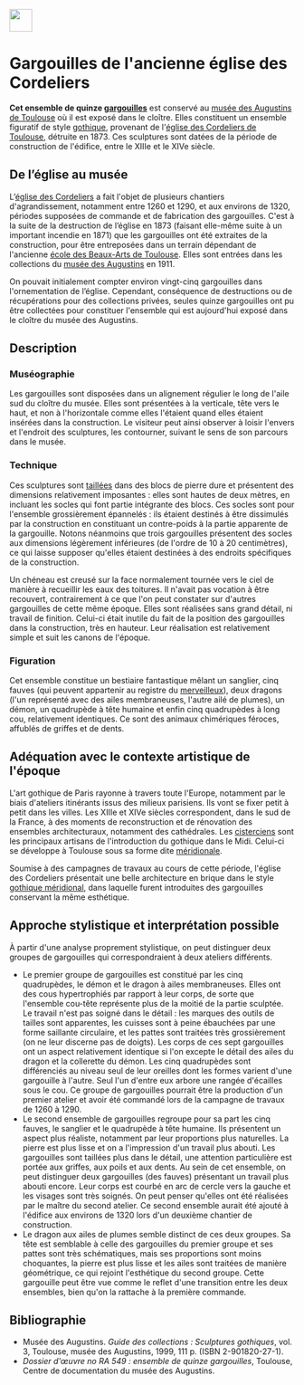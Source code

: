 <a href="https://juncture-digital.org"><img src="https://raw.githubusercontent.com/digitalArtHistory/recits-numeriques/main/images/btn_juncture.svg" style="height:40px"></a>

<param ve-config 
       title="depart" 
       banner="./banner_gargouilles_ndp.jpg" 
       layout="vertical">

# Gargouilles de l'ancienne église des Cordeliers

<!-- banner source : https://gallica.bnf.fr/view3if/ga/ark:/12148/btv1b106655966 -->
<!-- source : https://fr.wikipedia.org/wiki/Gargouilles_de_l%27ancienne_%C3%A9glise_des_Cordeliers -->

**Cet ensemble de quinze [gargouilles](https://fr.wikipedia.org/wiki/Gargouilles)** est conservé au [musée des Augustins de Toulouse](https://fr.wikipedia.org/wiki/Mus%C3%A9e_des_Augustins_de_Toulouse) où il est exposé dans le cloître. Elles constituent un ensemble figuratif de style [gothique](https://fr.wikipedia.org/wiki/Art_gothique), provenant de l'[église des Cordeliers de Toulouse](https://fr.wikipedia.org/wiki/%C3%89glise_des_Cordeliers_de_Toulouse), détruite en 1873. Ces sculptures sont datées de la période de construction de l'édifice, entre le XIIIe et le XIVe siècle. 

## De l’église au musée

L’[église des Cordeliers](https://fr.wikipedia.org/wiki/%C3%89glise_des_Cordeliers_de_Toulouse) a fait l'objet de plusieurs chantiers d'agrandissement, notamment entre 1260 et 1290, et aux environs de 1320, périodes supposées de commande et de fabrication des gargouilles. C'est à la suite de la destruction de l’église en 1873 (faisant elle-même suite à un important incendie en 1871) que les gargouilles ont été extraites de la construction, pour être entreposées dans un terrain dépendant de l'ancienne [école des Beaux-Arts de Toulouse](https://fr.wikipedia.org/wiki/%C3%89cole_sup%C3%A9rieure_des_beaux-arts_de_Toulouse). Elles sont entrées dans les collections du [musée des Augustins](https://fr.wikipedia.org/wiki/Mus%C3%A9e_des_Augustins_de_Toulouse) en 1911.

On pouvait initialement compter environ vingt-cinq gargouilles dans l'ornementation de l’église. Cependant, conséquence de destructions ou de récupérations pour des collections privées, seules quinze gargouilles ont pu être collectées pour constituer l'ensemble qui est aujourd'hui exposé dans le cloître du musée des Augustins. 

## Description

### Muséographie

Les gargouilles sont disposées dans un alignement régulier le long de l'aile sud du cloître du musée. Elles sont présentées à la verticale, tête vers le haut, et non à l'horizontale comme elles l'étaient quand elles étaient insérées dans la construction. Le visiteur peut ainsi observer à loisir l'envers et l'endroit des sculptures, les contourner, suivant le sens de son parcours dans le musée. 

### Technique

Ces sculptures sont [taillées](https://fr.wikipedia.org/wiki/Sculpture#Taille.2C_modelage.2C_assemblage.2C_st.C3.A9r.C3.A9olithographie) dans des blocs de pierre dure et présentent des dimensions relativement imposantes : elles sont hautes de deux mètres, en incluant les socles qui font partie intégrante des blocs. Ces socles sont pour l'ensemble grossièrement épannelés : ils étaient destinés à être dissimulés par la construction en constituant un contre-poids à la partie apparente de la gargouille. Notons néanmoins que trois gargouilles présentent des socles aux dimensions légèrement inférieures (de l'ordre de 10 à 20 centimètres), ce qui laisse supposer qu'elles étaient destinées à des endroits spécifiques de la construction.

Un chéneau est creusé sur la face normalement tournée vers le ciel de manière à recueillir les eaux des toitures. Il n'avait pas vocation à être recouvert, contrairement à ce que l'on peut constater sur d'autres gargouilles de cette même époque. Elles sont réalisées sans grand détail, ni travail de finition. Celui-ci était inutile du fait de la position des gargouilles dans la construction, très en hauteur. Leur réalisation est relativement simple et suit les canons de l'époque. 

### Figuration

Cet ensemble constitue un bestiaire fantastique mêlant un sanglier, cinq fauves (qui peuvent appartenir au registre du [merveilleux](https://fr.wikipedia.org/wiki/Merveilleux)), deux dragons (l'un représenté avec des ailes membraneuses, l'autre ailé de plumes), un démon, un quadrupède à tête humaine et enfin cinq quadrupèdes à long cou, relativement identiques. Ce sont des animaux chimériques féroces, affublés de griffes et de dents. 


## Adéquation avec le contexte artistique de l'époque

L'art gothique de Paris rayonne à travers toute l'Europe, notamment par le biais d'ateliers itinérants issus des milieux parisiens. Ils vont se fixer petit à petit dans les villes. Les XIIIe et XIVe siècles correspondent, dans le sud de la France, à des moments de reconstruction et de rénovation des ensembles architecturaux, notamment des cathédrales. Les [cisterciens](https://fr.wikipedia.org/wiki/Cisterciens) sont les principaux artisans de l'introduction du gothique dans le Midi. Celui-ci se développe à Toulouse sous sa forme dite [méridionale](https://fr.wikipedia.org/wiki/Gothique_m%C3%A9ridional).

Soumise à des campagnes de travaux au cours de cette période, l'église des Cordeliers présentait une belle architecture en brique dans le style [gothique méridional](https://fr.wikipedia.org/wiki/Gothique_m%C3%A9ridional), dans laquelle furent introduites des gargouilles conservant la même esthétique. 

## Approche stylistique et interprétation possible

À partir d'une analyse proprement stylistique, on peut distinguer deux groupes de gargouilles qui correspondraient à deux ateliers différents.

- Le premier groupe de gargouilles est constitué par les cinq quadrupèdes, le démon et le dragon à ailes membraneuses. Elles ont des cous hypertrophiés par rapport à leur corps, de sorte que l'ensemble cou-tête représente plus de la moitié de la partie sculptée. Le travail n'est pas soigné dans le détail : les marques des outils de tailles sont apparentes, les cuisses sont à peine ébauchées par une forme saillante circulaire, et les pattes sont traitées très grossièrement (on ne leur discerne pas de doigts). Les corps de ces sept gargouilles ont un aspect relativement identique si l'on excepte le détail des ailes du dragon et la collerette du démon. Les cinq quadrupèdes sont différenciés au niveau seul de leur oreilles dont les formes varient d'une gargouille à l'autre. Seul l'un d'entre eux arbore une rangée d'écailles sous le cou. Ce groupe de gargouilles pourrait être la production d'un premier atelier et avoir été commandé lors de la campagne de travaux de 1260 à 1290.
- Le second ensemble de gargouilles regroupe pour sa part les cinq fauves, le sanglier et le quadrupède à tête humaine. Ils présentent un aspect plus réaliste, notamment par leur proportions plus naturelles. La pierre est plus lisse et on a l'impression d'un travail plus abouti. Les gargouilles sont taillées plus dans le détail, une attention particulière est portée aux griffes, aux poils et aux dents. Au sein de cet ensemble, on peut distinguer deux gargouilles (des fauves) présentant un travail plus abouti encore. Leur corps est courbé en arc de cercle vers la gauche et les visages sont très soignés. On peut penser qu'elles ont été réalisées par le maître du second atelier. Ce second ensemble aurait été ajouté à l'édifice aux environs de 1320 lors d'un deuxième chantier de construction.
- Le dragon aux ailes de plumes semble distinct de ces deux groupes. Sa tête est semblable à celle des gargouilles du premier groupe et ses pattes sont très schématiques, mais ses proportions sont moins choquantes, la pierre est plus lisse et les ailes sont traitées de manière géométrique, ce qui rejoint l'esthétique du second groupe. Cette gargouille peut être vue comme le reflet d'une transition entre les deux ensembles, bien qu'on la rattache à la première commande.


## Bibliographie

- Musée des Augustins. *Guide des collections : Sculptures gothiques*, vol. 3, Toulouse, musée des Augustins, 1999, 111 p. (ISBN 2-901820-27-1).
- *Dossier d'œuvre no RA 549 : ensemble de quinze gargouilles*, Toulouse, Centre de documentation du musée des Augustins.


